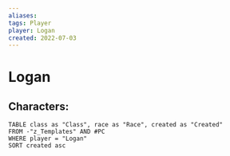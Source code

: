 ```yaml
---
aliases: 
tags: Player
player: Logan
created: 2022-07-03
---
```

# Logan

## Characters:
```dataview
TABLE class as "Class", race as "Race", created as "Created" 
FROM -"z_Templates" AND #PC 
WHERE player = "Logan" 
SORT created asc
```
